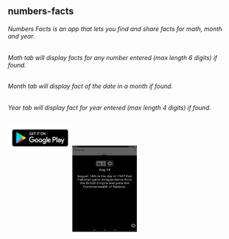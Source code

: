 ## numbers-facts
###### Numbers Facts is an app that lets you find and share facts for math, month and year.

###### Math tab will display facts for any number entered (max length 6 digits) if found.

###### Month tab will display fact of the date in a month if found.

###### Year tab will display fact for year entered (max length 4 digits) if found.

<a href="https://play.google.com/store/apps/details?id=com.wishhard.cm.mulitabtest&hl=en"><img src="https://github.com/wishhard/One-Hundred-Thousand-Counter/blob/master/img/gp.png" align="left" height="60" width="150" ></a>
<br><br>

<img src="img/unnamed.webp" height="200" width="150">

